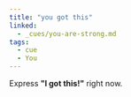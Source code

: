 ```yaml
---
title: "you got this"
linked:
  - _cues/you-are-strong.md
tags:
  - cue
  - You
---
```


Express **"I got this!"** right now.